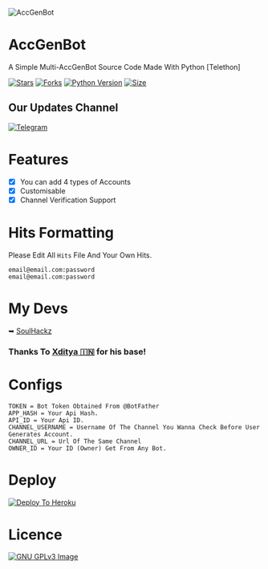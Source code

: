 ![AccGenBot](https://telegra.ph/file/50ad5f833a34471393384.png) 

# AccGenBot
A Simple Multi-AccGenBot Source Code Made With Python [Telethon]

[![Stars](https://img.shields.io/github/stars/SoulHackz/AccGenBot?style=flat-square&color=green)](https://github.com/SoulHackz/AccGenBot/stargazers)
[![Forks](https://img.shields.io/github/forks/SoulHackz/AccGenBot?style=flat-square&color=green)](https://github.com/SoulHackz/AccGenBot/fork)
[![Python Version](https://img.shields.io/badge/Python-v3.9-blue)](https://www.python.org/)
[![Size](https://img.shields.io/github/repo-size/SoulHackz/AccGenBot?style=flat-square&color=green)](https://github.com/SoulHackz/AccGenBot/)

## Our Updates Channel
[![Telegram](https://img.shields.io/badge/telegram-1b77FF.svg?style=for-the-badge&logo=telegram)](https://t.me/UniqCoderZ)

# Features
* [x] You can add 4 types of Accounts
* [x] Customisable
* [x] Channel Verification Support

# Hits Formatting
Please Edit All `Hits` File And Your Own Hits.

```
email@email.com:password
email@email.com:password
```
# My Devs
➥ [SoulHackz](https://t.me/SoulHackz)

### Thanks To [Xditya 🇮🇳](https://GitHub.com/Xditya) for his base!

# Configs
```
TOKEN = Bot Token Obtained From @BotFather
APP_HASH = Your Api Hash.
API_ID = Your Api ID.
CHANNEL_USERNAME = Username Of The Channel You Wanna Check Before User Generates Account.
CHANNEL_URL = Url Of The Same Channel
OWNER_ID = Your ID (Owner) Get From Any Bot.
```

# Deploy
[![Deploy To Heroku](https://www.herokucdn.com/deploy/button.svg)](https://heroku.com/deploy?template=https://github.com/SoulHackz/AccGenBot)

# Licence
[![GNU GPLv3 Image](https://www.gnu.org/graphics/gplv3-127x51.png)](http://www.gnu.org/licenses/gpl-3.0.en.html)  
